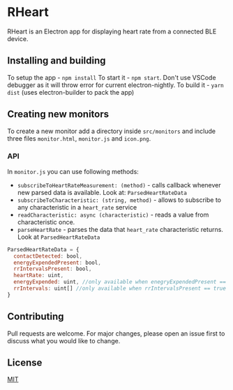 # RHeart

RHeart is an Electron app for displaying heart rate from a connected BLE device.

## Installing and building

To setup the app - `npm install`
To start it - `npm start`. Don't use VSCode debugger as it will throw error for current electron-nightly.
To build it - `yarn dist` (uses electron-builder to pack the app)

## Creating new monitors

To create a new monitor add a directory inside `src/monitors` and include three files `monitor.html`, `monitor.js` and `icon.png`. 

### API

In `monitor.js` you can use following methods:

- `subscribeToHeartRateMeasurement: (method)` - calls callback whenever new parsed data is available. Look at: `ParsedHeartRateData`
- `subscribeToCharacteristic: (string, method)` - allows to subscribe to any characteristic in a `heart_rate` service
- `readCharacteristic: async (characteristic)` - reads a value from characteristic once.
- `parseHeartRate` - parses the data that `heart_rate` characteristic returns. Look at `ParsedHeartRateData`

```js
ParsedHeartRateData = {
  contactDetected: bool,
  energyExpendedPresent: bool,
  rrIntervalsPresent: bool,
  heartRate: uint,
  energyExpended: uint, //only available when enegryExpendedPresent == true
  rrIntervals: uint[] //only available when rrIntervalsPresent == true
}
```

## Contributing

Pull requests are welcome. For major changes, please open an issue first to discuss what you would like to change.

## License

[MIT](https://choosealicense.com/licenses/mit/)

